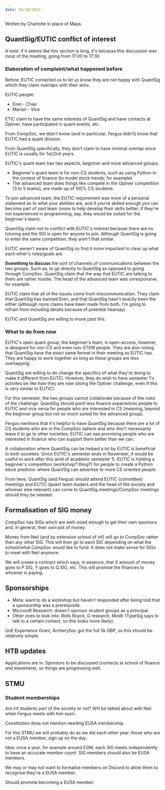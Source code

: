 ```yaml
---
date: 18/10/2023
---
```


Written by Charlotte in place of Maya.

## QuantSig/EUTIC conflict of interest

A note: if it seems like this section is long, it's because this discussion was most of the meeting, going from 17:00 to 17:30

### Elaboration of complaint/what happened before

Before: EUTIC contacted us to let us know they are not happy with QuantSig which they claim overlaps with their aims.

EUTIC people:

- Eren - Chair
- Marian - Vice

ETIC claim to have the same interests of QuantSig and have contacts at Optiver, have participated in quant events, etc.

From CompSoc, we didn't know (and in particular, Fergus didn't) know that EUTIC had a quant division.

From QuantSig specifically, they don't claim to have minimal overlap since EUTIC is usually for 1st/2nd years.

EUTIC's quant team has two aspects, beginner and more advanced groups.

- Beginner's quant team is for non-CS students, such as using Python in the context of finance (to model stock trends, for example).
- The advanced team does things like compete in the Optiver competition (3 to 5 teams), are made up of 100% CS students.

To join advanced team, the EUTIC requirement was more of a personal statement as to what your abilities are, and if you're skilled enough you can become part of said team (more to help develop their skills better; if they're not experienced in programming, say, they would be suited for the beginner's team).

QuantSig claim not to conflict with EUTIC's interest because there are no tutoring and the SIG is open for anyone to join. Although QuantSig is going to enter the same competition, they aren't that similar.

EUTIC weren't aware of QuantSig so find it more important to clear up what each other's roles/goals are.

**Something to discuss** the sort of channels of communications between the two groups. Such as, to go directly to QuantSig as opposed to going through CompSoc. QuantSig claim that the way that EUTIC are talking to them are rather hostile. The head of the advanced team was unresponsive, for example.

EUTIC claim that all of the issues come from miscommunication. They claim that QuantSig has banned Eren, and that QuantSig hasn't exactly been the either (although more claims have been made from both, I'm going to refrain from including details because of potential hearsay).

EUTIC and QuantSig are willing to move past this.

### What to do from now

EUTIC's open quant group, the beginner's team, is open-access, however, is designed for non-CS and even non-STEM people. They are also noting that QuantSig have the exact same format in their meeting as EUTIC has. They are happy to work together so long as these groups are less overlapping.

QuantSig are willing to do change the specifics of what they're doing to make it different from EUTIC. However, they do wish to have semester 1's activites be like how they are now (doing the Optiver challenge, even if this is very similar to EUTIC).

For this semester, the two groups cannot collaborate because of the rules of the challenge. QuantSig should point less finance experiences people to EUTIC and vice versa for people who are interested in CS (meaning, beyond the beginner group but not so much suited for the advanced group).

Fergus mentions that it's helpful to have QuantSig because there are a lot of CS students who are in the CompSoc sphere and who don't necessarily leave it to go to other societies; EUTIC can see promising people who are interested in finance who can support them better than we can.

A collaboration where QuantSig can be helped a lot by EUTIC is beneficial to both societies. Since EUTIC's semester ends in November, it would be useful to work after this (end of academic semester 1). EUTIC is holding a beginner's competition (workshop? thing?) for people to create a Python stock predictor where QuantSig can advertise to more CS oriented people.

From here, QuantSig (and Fergus) should attend EUTIC (committee) meetings and EUTIC (quant team leaders and the head of the society and whoever else relevant) can come to QuantSig meetings/CompSoc meetings should they be needed.

## Formalisation of SIG money

CompSoc has SIGs which are well-sized enough to get their own sponsors and, in general, their own pot of money.

Money from Neil (and by extension school of inf) will go to CompSoc rather than any other SIG. This will then go to each SIG depending on what the school/what CompSoc would like to fund. It does not make sense for SIGs to meet with Neil anymore.

We will create a contract which says, in essence, that X amount of money goes to P SIG, Y goes to Q SIG, etc. This will promise the finances to whoever is paying.

## Sponsorships

- Meta: want to do a workshop but haven't responded after being told that a sponsorship was a prerequisite.
- Microsoft Research: doesn't sponsor student groups as a principal.
- Other ones to look into: Rolls Royce, G research, Modlr (TypeSig says to talk to a certain contact, so this looks more likely).

UoE Experience Grant, ArcherySoc got the full 5k GBP, so this should be relatively simple.

## HTB updates

Applications are in. Sponsors to be discussed (contacts at school of finance and elsewhere), so things are progressing well.

## STMU

### Student memberships

Are inf students part of the society or not? Will be talked about with Neil when Fergus meets with him soon.

Constitution does not mention needing EUSA membership.

For this STMU we will probably do as we did each other year: those who are not a EUSA member, sign up on the day.

Idea: once a year, for example around EGM, each SIG meets independently to have an accurate member count. SIG members should also be EUSA members.

We may or may not want to formalise members on Discord to allow them to recognise they're a EUSA member.

Should promote becoming a EUSA member.
